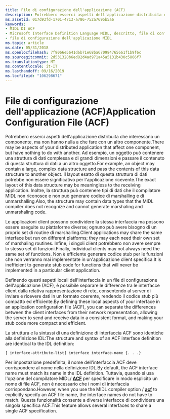 ```yaml
---
title: File di configurazione dell'applicazione (ACF)
description: Potrebbero esserci aspetti dell'applicazione distribuita che interessano un componente, ma non hanno nulla a che fare con un altro componente.
ms.assetid: 017d93fd-1701-4713-a786-752a7695b5a6
keywords:
- MIDL DI ACF
- Microsoft Interface Definition Language MIDL, descritto, file di configurazione dell'applicazione
- file di configurazione dell'applicazione MIDL
ms.topic: article
ms.date: 05/31/2018
ms.openlocfilehash: 7f9066e5641d6b71e68ba670984765661f1b9f6c
ms.sourcegitcommit: 2d531328b6ed82d4ad971a45a5131b430c5866f7
ms.translationtype: MT
ms.contentlocale: it-IT
ms.lasthandoff: 09/16/2019
ms.locfileid: "106298671"
---
```

# <a name="application-configuration-file-acf"></a><span data-ttu-id="a8c7d-106">File di configurazione dell'applicazione (ACF)</span><span class="sxs-lookup"><span data-stu-id="a8c7d-106">Application Configuration File (ACF)</span></span>

<span data-ttu-id="a8c7d-107">Potrebbero esserci aspetti dell'applicazione distribuita che interessano un componente, ma non hanno nulla a che fare con un altro componente.</span><span class="sxs-lookup"><span data-stu-id="a8c7d-107">There may be aspects of your distributed application that affect one component, but have nothing to do with another.</span></span> <span data-ttu-id="a8c7d-108">Ad esempio, un oggetto può contenere una struttura di dati complessa e di grandi dimensioni e passare il contenuto di questa struttura di dati a un altro oggetto.</span><span class="sxs-lookup"><span data-stu-id="a8c7d-108">For example, an object may contain a large, complex data structure and pass the contents of this data structure to another object.</span></span> <span data-ttu-id="a8c7d-109">Il layout esatto di questa struttura di dati potrebbe non essere significativo per l'applicazione ricevente.</span><span class="sxs-lookup"><span data-stu-id="a8c7d-109">The exact layout of this data structure may be meaningless to the receiving application.</span></span> <span data-ttu-id="a8c7d-110">Inoltre, la struttura può contenere tipi di dati che il compilatore MIDL non riconosce e non può generare codice di marshalling e di unmarshalling.</span><span class="sxs-lookup"><span data-stu-id="a8c7d-110">Also, the structure may contain data types that the MIDL compiler does not recognize and cannot generate marshaling and unmarshaling code.</span></span>

<span data-ttu-id="a8c7d-111">Le applicazioni client possono condividere la stessa interfaccia ma possono essere eseguite su piattaforme diverse; ognuno può avere bisogno di un proprio set di routine di marshalling.</span><span class="sxs-lookup"><span data-stu-id="a8c7d-111">Client applications may share the same interface but run on different platforms; they may each need their own set of marshaling routines.</span></span> <span data-ttu-id="a8c7d-112">Infine, i singoli client potrebbero non avere sempre lo stesso set di funzioni.</span><span class="sxs-lookup"><span data-stu-id="a8c7d-112">Finally, individual clients may not always need the same set of functions.</span></span> <span data-ttu-id="a8c7d-113">Non è efficiente generare codice stub per le funzioni che non verranno mai implementate in un'applicazione client specifica.</span><span class="sxs-lookup"><span data-stu-id="a8c7d-113">It is inefficient to generate stub code for functions that will never be implemented in a particular client application.</span></span>

<span data-ttu-id="a8c7d-114">Definendo questi aspetti locali dell'interfaccia in un file di configurazione dell'applicazione (ACF), è possibile separare le differenze tra le interfacce client dalla relativa rappresentazione di rete, consentendo al server di inviare e ricevere dati in un formato coerente, rendendo il codice stub più compatto ed efficiente.</span><span class="sxs-lookup"><span data-stu-id="a8c7d-114">By defining these local aspects of your interface in an application configuration file (ACF), you can separate the differences between the client interfaces from their network representation, allowing the server to send and receive data in a consistent format, and making your stub code more compact and efficient.</span></span>

<span data-ttu-id="a8c7d-115">La struttura e la sintassi di una definizione di interfaccia ACF sono identiche alla definizione IDL:</span><span class="sxs-lookup"><span data-stu-id="a8c7d-115">The structure and syntax of an ACF interface definition are identical to the IDL definition:</span></span>

``` syntax
[ interface-attribute-list] interface interface-name {. . .}
```

<span data-ttu-id="a8c7d-116">Per impostazione predefinita, il nome dell'interfaccia ACF deve corrispondere al nome nella definizione IDL.</span><span class="sxs-lookup"><span data-stu-id="a8c7d-116">By default, the ACF interface name must match its name in the IDL definition.</span></span> <span data-ttu-id="a8c7d-117">Tuttavia, quando si usa l'opzione del compilatore MIDL/ [**ACF**](-acf.md) per specificare in modo esplicito un nome di file ACF, non è necessario che i nomi di interfaccia corrispondano.</span><span class="sxs-lookup"><span data-stu-id="a8c7d-117">However, when you use the MIDL compiler option / [**acf**](-acf.md) to explicitly specify an ACF file name, the interface names do not have to match.</span></span> <span data-ttu-id="a8c7d-118">Questa funzionalità consente a diverse interfacce di condividere una singola specifica ACF.</span><span class="sxs-lookup"><span data-stu-id="a8c7d-118">This feature allows several interfaces to share a single ACF specification.</span></span>

 

 




